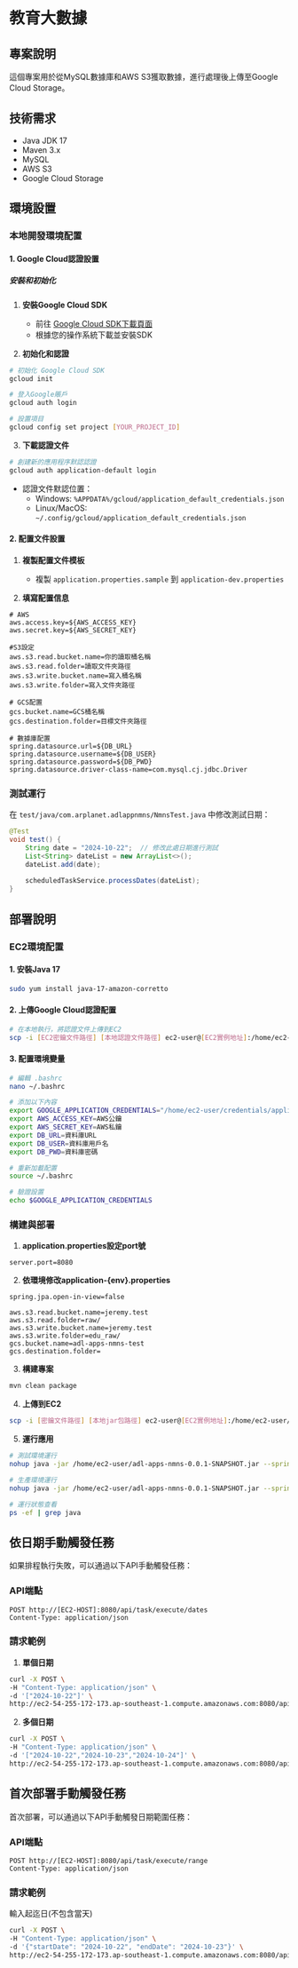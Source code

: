 # 教育大數據

## 專案說明
這個專案用於從MySQL數據庫和AWS S3獲取數據，進行處理後上傳至Google Cloud Storage。

## 技術需求

- Java JDK 17
- Maven 3.x
- MySQL
- AWS S3
- Google Cloud Storage

## 環境設置

### 本地開發環境配置

#### 1. Google Cloud認證設置

##### 安裝和初始化
1. **安裝Google Cloud SDK**
   - 前往 [Google Cloud SDK下載頁面](https://cloud.google.com/sdk/docs/install)
   - 根據您的操作系統下載並安裝SDK

2. **初始化和認證**
```bash
# 初始化 Google Cloud SDK
gcloud init

# 登入Google賬戶
gcloud auth login

# 設置項目
gcloud config set project [YOUR_PROJECT_ID]
```

3. **下載認證文件**
```bash
# 創建新的應用程序默認認證
gcloud auth application-default login
```
- 認證文件默認位置：
  - Windows: `%APPDATA%/gcloud/application_default_credentials.json`
  - Linux/MacOS: `~/.config/gcloud/application_default_credentials.json`


#### 2. 配置文件設置

1. **複製配置文件模板**
   - 複製 `application.properties.sample` 到 `application-dev.properties`

2. **填寫配置信息**
```properties
# AWS
aws.access.key=${AWS_ACCESS_KEY}
aws.secret.key=${AWS_SECRET_KEY}

#S3設定
aws.s3.read.bucket.name=你的讀取桶名稱
aws.s3.read.folder=讀取文件夾路徑
aws.s3.write.bucket.name=寫入桶名稱
aws.s3.write.folder=寫入文件夾路徑

# GCS配置
gcs.bucket.name=GCS桶名稱
gcs.destination.folder=目標文件夾路徑

# 數據庫配置
spring.datasource.url=${DB_URL}
spring.datasource.username=${DB_USER}
spring.datasource.password=${DB_PWD}
spring.datasource.driver-class-name=com.mysql.cj.jdbc.Driver
```

### 測試運行

在 `test/java/com.arplanet.adlappnmns/NmnsTest.java` 中修改測試日期：

```java
@Test
void test() {
    String date = "2024-10-22";  // 修改此處日期進行測試
    List<String> dateList = new ArrayList<>();
    dateList.add(date);
    
    scheduledTaskService.processDates(dateList);
}
```

## 部署說明

### EC2環境配置

#### 1. 安裝Java 17
```bash
sudo yum install java-17-amazon-corretto
```

#### 2. 上傳Google Cloud認證配置

```bash
# 在本地執行，將認證文件上傳到EC2
scp -i [EC2密鑰文件路徑] [本地認證文件路徑] ec2-user@[EC2實例地址]:/home/ec2-user/credentials/
```

#### 3. 配置環境變量
```bash
# 編輯 .bashrc
nano ~/.bashrc

# 添加以下內容
export GOOGLE_APPLICATION_CREDENTIALS="/home/ec2-user/credentials/application_default_credentials.json"
export AWS_ACCESS_KEY=AWS公鑰
export AWS_SECRET_KEY=AWS私鑰
export DB_URL=資料庫URL
export DB_USER=資料庫用戶名
export DB_PWD=資料庫密碼

# 重新加載配置
source ~/.bashrc

# 驗證設置
echo $GOOGLE_APPLICATION_CREDENTIALS
```

### 構建與部署
1. **application.properties設定port號**
```properties
server.port=8080
```
2. **依環境修改application-{env}.properties**
```properties
spring.jpa.open-in-view=false

aws.s3.read.bucket.name=jeremy.test
aws.s3.read.folder=raw/
aws.s3.write.bucket.name=jeremy.test
aws.s3.write.folder=edu_raw/
gcs.bucket.name=adl-apps-nmns-test
gcs.destination.folder=
```
3. **構建專案**
```bash
mvn clean package
```

4. **上傳到EC2**
```bash
scp -i [密鑰文件路徑] [本地jar包路徑] ec2-user@[EC2實例地址]:/home/ec2-user/
```

5. **運行應用**
```bash
# 測試環境運行
nohup java -jar /home/ec2-user/adl-apps-nmns-0.0.1-SNAPSHOT.jar --spring.profiles.active=test > /dev/null 2>&1 &

# 生產環境運行
nohup java -jar /home/ec2-user/adl-apps-nmns-0.0.1-SNAPSHOT.jar --spring.profiles.active=prod > /dev/null 2>&1 &

# 運行狀態查看
ps -ef | grep java
```

## 依日期手動觸發任務

如果排程執行失敗，可以通過以下API手動觸發任務：

### API端點
```
POST http://[EC2-HOST]:8080/api/task/execute/dates
Content-Type: application/json
```
### 請求範例

1. **單個日期**
```bash
curl -X POST \
-H "Content-Type: application/json" \
-d '["2024-10-22"]' \
http://ec2-54-255-172-173.ap-southeast-1.compute.amazonaws.com:8080/api/task/execute/dates
```
2. **多個日期**
```bash
curl -X POST \
-H "Content-Type: application/json" \
-d '["2024-10-22","2024-10-23","2024-10-24"]' \
http://ec2-54-255-172-173.ap-southeast-1.compute.amazonaws.com:8080/api/task/execute/dates
```

## 首次部署手動觸發任務

首次部署，可以通過以下API手動觸發日期範圍任務：

### API端點
```
POST http://[EC2-HOST]:8080/api/task/execute/range
Content-Type: application/json
```
### 請求範例

輸入起迄日(不包含當天)

```bash
curl -X POST \
-H "Content-Type: application/json" \
-d '{"startDate": "2024-10-22", "endDate": "2024-10-23"}' \
http://ec2-54-255-172-173.ap-southeast-1.compute.amazonaws.com:8080/api/task/execute/range
```

